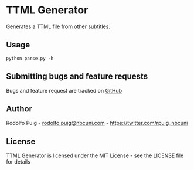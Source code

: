 # TTML Generator #

Generates a TTML file from other subtitles.

## Usage ##

    python parse.py -h

## Submitting bugs and feature requests ##

Bugs and feature request are tracked on [GitHub](https://github.com/telemundo/ttml-generator/issues)

## Author ##

Rodolfo Puig - <rodolfo.puig@nbcuni.com> - <https://twitter.com/rpuig_nbcuni><br />

## License ##

TTML Generator is licensed under the MIT License - see the LICENSE file for details
